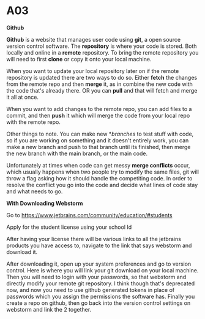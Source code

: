 # A03


**Github** 

**Github** is a website that manages user code using **git**, a open source version control software. The **repository** is where your code is stored. Both locally and online in a **remote** repository. To bring the remote repository you will need to first **clone** or copy it onto your local machine. 

When you want to update your local repository later on if the remote repository is updated there are two ways to do so. Either **fetch** the changes from the remote repo and then **merge** it, as in combine the new code with the code that's already there. OR you can **pull** and that will fetch and merge it all at once.

When you want to add changes to the remote repo, you can add files to a commit, and then **push** it which will merge the code from your local repo with the remote repo. 

Other things to note. You can make new **branches* to test stuff with code, so if you are working on something and it doesn't entirely work, you can make a new branch and push to that branch until its finished, then merge the new branch with the main branch, or the main code. 

Unfortunately at times when code can get messy **merge conflicts** occur, which usually happens when two people try to modify the same files, git will throw a flag asking how it should handle the competiting code. In order to resolve the conflict you go into the code and decide what lines of code stay and what needs to go.


**With Downloading Webstorm**

Go to https://www.jetbrains.com/community/education/#students 

Apply for the student license using your school Id

After having your license there will be various links to all the jetbrains products you have access to, navigate to the link that says webstorm and download it. 

After downloading it, open up your system preferences and go to version control. Here is where you will link your git download on your local machine. Then you will need to login with your passwords, so that webstorm and directly modify your remote git repository. I think though that's deprecated now, and now you need to use github generated tokens in place of passwords which you assign the permissions the software has. Finally you create a repo on github, then go back into the version control settings on webstorm and link the 2 together.
